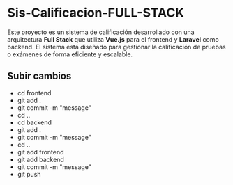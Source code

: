 # Sis-Calificacion-FULL-STACK
Este proyecto es un sistema de calificación desarrollado con una arquitectura **Full Stack** que utiliza **Vue.js** para el frontend y **Laravel** como backend. El sistema está diseñado para gestionar la calificación de pruebas o exámenes de forma eficiente y escalable.

## Subir cambios

- cd frontend 
- git add .
- git commit -m "message"
- cd ..
- cd backend
- git add .
- git commit -m "message"
- cd ..
- git add frontend
- git add backend
- git commit -m "message"
- git push
